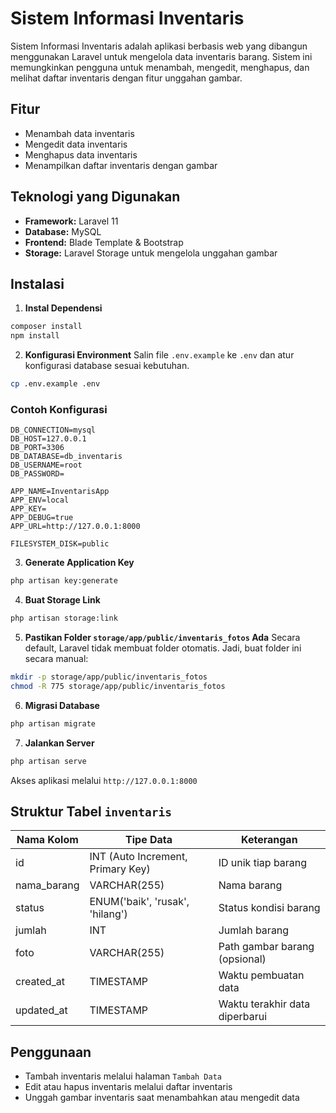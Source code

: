 # Sistem Informasi Inventaris

Sistem Informasi Inventaris adalah aplikasi berbasis web yang dibangun menggunakan Laravel untuk mengelola data inventaris barang. Sistem ini memungkinkan pengguna untuk menambah, mengedit, menghapus, dan melihat daftar inventaris dengan fitur unggahan gambar.

## Fitur

- Menambah data inventaris
- Mengedit data inventaris
- Menghapus data inventaris
- Menampilkan daftar inventaris dengan gambar

## Teknologi yang Digunakan

- **Framework:** Laravel 11
- **Database:** MySQL
- **Frontend:** Blade Template & Bootstrap
- **Storage:** Laravel Storage untuk mengelola unggahan gambar

## Instalasi

1. **Instal Dependensi**

```bash
composer install
npm install
```

2. **Konfigurasi Environment** Salin file `.env.example` ke `.env` dan atur konfigurasi database sesuai kebutuhan.

```bash
cp .env.example .env
```

### **Contoh Konfigurasi**

```env
DB_CONNECTION=mysql
DB_HOST=127.0.0.1
DB_PORT=3306
DB_DATABASE=db_inventaris
DB_USERNAME=root
DB_PASSWORD=

APP_NAME=InventarisApp
APP_ENV=local
APP_KEY=
APP_DEBUG=true
APP_URL=http://127.0.0.1:8000

FILESYSTEM_DISK=public
```

3. **Generate Application Key**

```bash
php artisan key:generate
```

4. **Buat Storage Link**

```bash
php artisan storage:link
```

5. **Pastikan Folder `storage/app/public/inventaris_fotos` Ada**
   Secara default, Laravel tidak membuat folder otomatis. Jadi, buat folder ini secara manual:

```bash
mkdir -p storage/app/public/inventaris_fotos
chmod -R 775 storage/app/public/inventaris_fotos
```

6. **Migrasi Database**

```bash
php artisan migrate
```

7. **Jalankan Server**

```bash
php artisan serve
```

Akses aplikasi melalui `http://127.0.0.1:8000`

## Struktur Tabel `inventaris`

| Nama Kolom   | Tipe Data          | Keterangan |
|-------------|------------------|------------|
| id          | INT (Auto Increment, Primary Key) | ID unik tiap barang |
| nama_barang | VARCHAR(255)      | Nama barang |
| status      | ENUM('baik', 'rusak', 'hilang') | Status kondisi barang |
| jumlah      | INT               | Jumlah barang |
| foto        | VARCHAR(255)       | Path gambar barang (opsional) |
| created_at  | TIMESTAMP          | Waktu pembuatan data |
| updated_at  | TIMESTAMP          | Waktu terakhir data diperbarui |

## Penggunaan

- Tambah inventaris melalui halaman `Tambah Data`
- Edit atau hapus inventaris melalui daftar inventaris
- Unggah gambar inventaris saat menambahkan atau mengedit data


